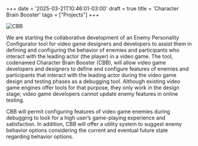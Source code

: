 +++
date = '2025-03-21T10:46:01-03:00'
draft = true
title = 'Character Brain Booster'
tags =  ["Projects"]
+++


![CBB](/images/CBB_conceptual_2.png)


We are starting the collaborative development of an Enemy Personality Configurator tool for video game designers and developers to assist them in defining and configuring the behavior of enemies and participants who interact with the leading actor (the player) in a video game. The tool, codenamed Character Brain Booster (CBB), will allow video game developers and designers to define and configure features of enemies and participants that interact with the leading actor during the video game design and testing phases as a debugging tool. Although existing video game engines offer tools for that purpose, they only work in the design stage; video game developers cannot update enemy features in online testing. 




CBB will permit configuring features of video game enemies during debugging to look for a high user’s game-playing experience and satisfaction. In addition, CBB will offer a utility system to suggest enemy behavior options considering the current and eventual future state regarding behavior options.